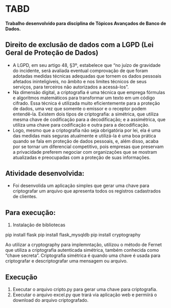 # TABD
 
 #### Trabalho desenvolvido para disciplina de Tópicos Avançados de Banco de Dados.
 
 
 ## Direito de exclusão de dados com a LGPD (Lei Geral de Proteção de Dados)
 - A LGPD, em seu artigo 48, §3º, estabelece que “no juízo de gravidade do incidente, será avaliada eventual comprovação de que foram adotadas medidas técnicas adequadas que tornem os dados pessoais afetados ininteligíveis, no âmbito e nos limites técnicos de seus serviços, para terceiros não autorizados a acessá-los”. 
 - Na dimensão digital, a criptografia é uma técnica que emprega fórmulas e algoritmos matemáticos para transformar um texto em um código cifrado. Essa técnica é utilizada muito eficientemente para a proteção de dados, uma vez que somente o emissor e o receptor podem entendê-la. Existem dois tipos de criptografia: a simétrica, que utiliza mesma chave de codificação para a decodificação; e a assimétrica, que utiliza uma chave para codificação e outra para a decodificação.
 - Logo, mesmo que a criptografia não seja obrigatória por lei, ela é uma das medidas mais seguras atualmente e utilizá-la é uma boa prática quando se fala em proteção de dados pessoais, e, além disso, acaba por se tornar um diferencial competitivo, pois empresas que preservam a privacidade preferem negociar com organizações que se mostram atualizadas e preocupadas com a proteção de suas informações.
 
## Atividade desenvolvida:
- Foi desenvolida um aplicação simples que gerar uma chave para criptografar um arquivo que apresenta todos os registros cadastrados de clientes.

## Para execução:
1. Instalação de bibliotecas

pip install flask
pip install flask_mysqldb
pip install cryptography

Ao utilizar a cryptography para implemntação, utilizou o método de Fernet que utiliza a criptografia autenticada simétrica, também conhecida como “chave secreta”. Criptografia simétrica é quando uma chave é usada para criptografar e descriptografar uma mensagem ou arquivo.

## Execução

1. Executar o arquivo cripto.py para gerar uma chave para criptografia.
2. Executar o arquivo excel.py que trará via aplicação web e permiirá o download do arquivo criptografado.
